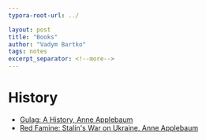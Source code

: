 ```yaml
---
typora-root-url: ../

layout: post
title: "Books"
author: "Vadym Bartko"
tags: notes
excerpt_separator: <!--more-->
---
```


# History
* [Gulag: A History, Anne Applebaum](https://www.amazon.com/Gulag-History-Anne-Applebaum/dp/1400034094)
* [Red Famine: Stalin's War on Ukraine, Anne Applebaum](https://www.amazon.com/Red-Famine-Anne-Applebaum/dp/0141978287/)

